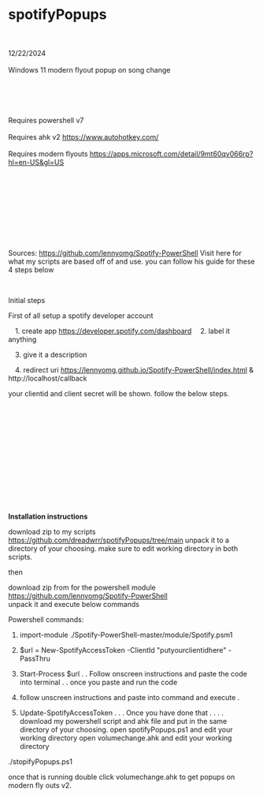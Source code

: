 # spotifyPopups
<br/><br/>
12/22/2024
<br/><br/>
Windows 11 modern flyout popup on song change <br/><br/>
<br/><br/>
<br/><br/>
Requires powershell v7 <br/><br/>
Requires ahk v2     https://www.autohotkey.com/  <br/><br/>
Requires modern flyouts   https://apps.microsoft.com/detail/9mt60qv066rp?hl=en-US&gl=US
<br/><br/>
<br/><br/>
<br/><br/>
<br/><br/>
<br/><br/>


Sources: https://github.com/lennyomg/Spotify-PowerShell
Visit here for what my scripts are based off of and use.
you can follow his guide for these 4 steps below
<p>&nbsp;</p>  
Initial steps

First of all setup a spotify developer account


&ensp;&ensp;1. create app   https://developer.spotify.com/dashboard 
&ensp;&ensp;2. label it anything

&ensp;&ensp;3. give it a description

&ensp;&ensp;4. redirect uri   https://lennyomg.github.io/Spotify-PowerShell/index.html  &
                  http://localhost/callback


your clientid and client secret will be shown. follow the below steps.

<br/><br/>
<br/><br/>
<br/><br/>
<br/><br/>
<br/><br/>
<br/><br/>

**Installation instructions**


download zip to my scripts  https://github.com/dreadwrr/spotifyPopups/tree/main
unpack it to a directory of your choosing. make sure to edit working directory in both scripts.

then

download zip from for the powershell module https://github.com/lennyomg/Spotify-PowerShell  
unpack it and execute below commands

Powershell commands:

1. import-module ./Spotify-PowerShell-master/module/Spotify.psm1


2. $url = New-SpotifyAccessToken -ClientId "putyourclientidhere" -PassThru
3. Start-Process $url
.
.
Follow onscreen instructions and paste the code into terminal
.
.
once you paste and run the code
4. follow unscreen instructions and paste into command and execute
.
5. Update-SpotifyAccessToken
.
.
.
Once you have done that
.
.
.
.
download my powershell script and ahk file and put in the same directory of your choosing.
open spotifyPopups.ps1 and edit your working directory
open volumechange.ahk and edit your working directory

./stopifyPopups.ps1

once that is running 
double click  volumechange.ahk  to get popups on modern fly outs v2.










